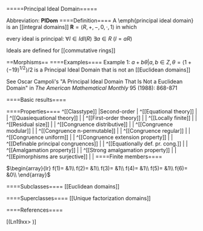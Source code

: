 =====Principal Ideal Domain=====

Abbreviation: **PIDom**
====Definition====
A \emph{principal ideal domain} is an [[integral domains]] $\mathbf{R}=\langle R,+,-,0,\cdot,1\rangle$ in which 


every ideal is principal:  $\forall I \in Idl(R)\ \exists a \in R\ (I=aR)$

Ideals are defined for [[commutative rings]]

==Morphisms==
====Examples====
Example 1: ${a+b\theta  | a,b\in Z, \theta=\langle 1+ \langle-19\rangle^{1/2}\rangle/2}$ is a Principal Ideal Domain that is not an [[Euclidean domains]]

See Oscar Campoli's "A Principal Ideal Domain That Is Not a Euclidean Domain" in <i>The American Mathematical Monthly</i> 95 (1988): 868-871


====Basic results====

====Properties====
^[[Classtype]]  |Second-order |
^[[Equational theory]]  | |
^[[Quasiequational theory]]  | |
^[[First-order theory]]  | |
^[[Locally finite]]  | |
^[[Residual size]]  | |
^[[Congruence distributive]]  | |
^[[Congruence modular]]  | |
^[[Congruence n-permutable]]  | |
^[[Congruence regular]]  | |
^[[Congruence uniform]]  | |
^[[Congruence extension property]]  | |
^[[Definable principal congruences]]  | |
^[[Equationally def. pr. cong.]]  | |
^[[Amalgamation property]]  | |
^[[Strong amalgamation property]]  | |
^[[Epimorphisms are surjective]]  | |
====Finite members====

$\begin{array}{lr}
f(1)= &1\\
f(2)= &1\\
f(3)= &1\\
f(4)= &1\\
f(5)= &1\\
f(6)= &0\\
\end{array}$

====Subclasses====
[[Euclidean domains]] 

====Superclasses====
[[Unique factorization domains]] 


====References====

[(Ln19xx>
)]